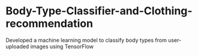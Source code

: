 # Body-Type-Classifier-and-Clothing-recommendation
Developed a machine learning model to classify body types from user-uploaded images using TensorFlow
